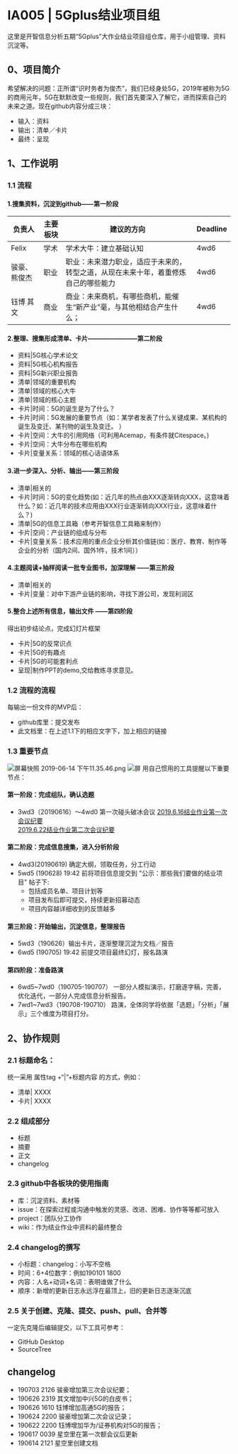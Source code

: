 # IA005 | 5Gplus结业项目组

这里是开智信息分析五期“5Gplus”大作业结业项目组仓库，用于小组管理、资料沉淀等。

## 0、项目简介

希望解决的问题：正所谓“识时务者为俊杰”，我们已经身处5G，2019年被称为5G的商用元年，5G在默默改变一些规则，我们首先要深入了解它，进而探索自己的未来之道。现在github内容分成三块：
   - 输入：资料
   - 输出：清单／卡片
   - 最终：呈现

## 1、工作说明

### 1.1 流程

#### 1.搜集资料，沉淀到github——第一阶段

| 负责人  | 主要板块	  | 建议的方向  | 	Deadline  | 
| ---  | --- | --- | --- | 
| Felix	  | 学术  | 	学术大牛：建立基础认知	  | 4wd6  | 
| 骏豪、熊俊杰	  | 职业	  | 职业：未来潜力职业，适应于未来的，转型之道，从现在未来十年，着重修炼自己的哪些能力	  | 4wd6  | 
| 钰博 其文	  | 商业	  | 商业：未来商机，有哪些商机，能催生“新产业”毫，与其他相结合产生什么；  | 	4wd6  | 

#### 2.整理、搜集形成清单、卡片————————第二阶段

   - 资料|5G核心学术论文
   - 资料|5G核心机构报告
   - 资料|5G新兴职业报告
   - 清单|领域的重要机构
   - 清单|领域的核心大牛
   - 清单|领域的核心主题
   - 卡片|时间：5G的诞生是为了什么？
   - 卡片|时间：5G发展的重要节点（如：某学者发表了什么关键成果、某机构的诞生及变迁、某刊物的诞生及变迁。 ）
   - 卡片|空间：大牛的引用网络（可利用Acemap，有条件就Citespace。)
   - 卡片|空间：大牛分布在哪些机构
   - 卡片|变量关系：领域的核心话语体系

#### 3.进一步深入、分析、输出——第三阶段
   - 清单|相关的
   - 卡片|时间：5G的变化趋势(如：近几年的热点由XXX逐渐转向XXX，这意味着什么？如：近几年的技术应用由XXX行业逐渐转向XXX行业，这意味着什么？)
   - 清单|5G的信息工具箱（参考开智信息工具箱来制作）
   - 卡片|空间：产业链的组成与分布
   - 卡片|变量关系：技术应用的重点企业分析其价值链(如：医疗、教育、制作等企业的分析（国内2间、国外1件，技术1间））

#### 4.主题阅读+抽样阅读一批专业图书，加深理解 ——第三阶段

   - 清单|相关的
   - 卡片|变量：对中下游产业链的影响，寻找下游公司，发现利润区

#### 5.整合上述所有信息，输出文件 ——第四阶段
得出初步结论点，完成幻灯片框架

   - 卡片|5G的反常识点
   - 卡片|5G的有趣点
   - 卡片|5G的可能套利点
   - 呈现|制作PPT的demo,交给教练寻求意见。


### 1.2 流程的流程

每输出一份文件的MVP后：

- github库里：提交发布
- 此文档里：在上述1.1下的相应文字下，加上相应的链接

### 1.3 重要节点
![屏幕快照 2019-06-14 下午11.35.46.png](https://i.loli.net/2019/06/14/5d03bef61592382844.png)
![屏](https://static.openmindclub.com/2019-03-20-%E4%BC%81%E4%B8%9A%E5%BE%AE%E4%BF%A1%E6%88%AA%E5%9B%BE_1e8f293f-50fb-4a81-8321-5a11fe30820f.png)
用自己惯用的工具提醒以下重要节点：

#### 第一阶段：完成组队，确认选题

- 3wd3（20190616）～4wd0 第一次碰头破冰会议
[2019.6.16结业作业第一次会议纪要](https://github.com/ding0521/5Gplus/issues/1)  
[2019.6.22结业作业第二次会议纪要](https://github.com/ding0521/5Gplus/issues/6)

#### 第二阶段：完成信息搜集，进入分析阶段

- 4wd3(20190619) 确定大纲，领取任务，分工行动
- 5wd5 (190628) 19:42 前将项目信息提交到 "公示：那些我们要做的结业项目" 帖子下:
    - 包括成员名单、项目计划等
    - 项目发布后即可提交，持续更新招募动态
    - 项目内容越详细收到的反馈越多

#### 第三阶段：开始输出，沉淀信息，整理报告

- 5wd3（190626）输出卡片，逐渐整理沉淀为文档／报告
- 6wd5 (190705) 19:42 前提交项目最终幻灯，报名路演

#### 第四阶段：准备路演

- 6wd5~7wd0（190705-190707） 一部分人模拟演示，打磨逐字稿，完善，优化迭代，一部分人完成信息分析报告。
- 7wd1~7wd3（190708-190710） 路演，全体同学将依据「选题」「分析」「展示」三个维度为项目打分。

## 2、协作规则

### 2.1 标题命名：

统一采用 属性tag +“|”+标题内容 的方式，例如：

- 清单| XXXX
- 卡片| XXXX

### 2.2 组成部分

- 标题
- 摘要
- 正文
- changelog

### 2.3 github中各板块的使用指南

- 库：沉淀资料、素材等
- issue：在探索过程或沟通中触发的灵感、改进、困难、协作等等都可放入
- project：团队分工协作
- wiki：作为结业作业中资料的最终整合

### 2.4 changelog的撰写

- 小标题：changelog：小写不空格
- 时间：6+4位数字：例如190101 1800
- 内容：人名+动词+名词：表明谁做了什么
- 顺序：新增的更新日志永远浮在最顶上，旧的更新日志逐渐沉底

### 2.5 关于创建、克隆、提交、push、pull、合并等

一定先克隆后编辑提交，以下工具可参考：

- GitHub Desktop
- SourceTree

## changelog
   -  190703 2126 骏豪增加第三次会议纪要；
   -  190626 2319 其文增加中兴5G的白皮书；
   -  190626 1610 钰博增加高通5G的报告；
   -  190624 2200 骏豪增加第二次会议记录；
   -  190622 2200 钰博增加华为/证券机构对5G的报告；
   -  190617 0039 星空里在第一次额会议后更新
   -  190614 2121 星空里创建文档
